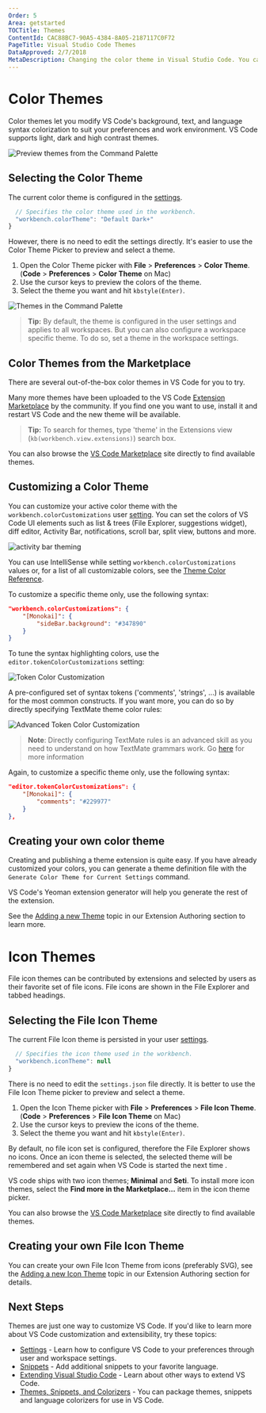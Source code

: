 ```yaml
---
Order: 5
Area: getstarted
TOCTitle: Themes
ContentId: CAC88BC7-90A5-4384-8A05-2187117C0F72
PageTitle: Visual Studio Code Themes
DataApproved: 2/7/2018
MetaDescription: Changing the color theme in Visual Studio Code. You can use color themes provided by VS Code, the community or create your own new themes.  TextMate .tmTheme files are supported.
---
```

# Color Themes

Color themes let you modify VS Code's background, text, and language syntax colorization to suit your preferences and work environment. VS Code supports light, dark and high contrast themes.

![Preview themes from the Command Palette](images/themes/themes_hero.gif)

## Selecting the Color Theme

The current color theme is configured in the [settings](/docs/getstarted/settings.md).

```javascript
  // Specifies the color theme used in the workbench.
  "workbench.colorTheme": "Default Dark+"
}
```

However, there is no need to edit the settings directly. It's easier to use the Color Theme Picker to preview and select a theme.

1. Open the Color Theme picker with **File** > **Preferences** > **Color Theme**. (**Code** > **Preferences** > **Color Theme** on Mac)
2. Use the cursor keys to preview the colors of the theme.
3. Select the theme you want and hit `kbstyle(Enter)`.

![Themes in the Command Palette](images/themes/colorthemes.png)

> **Tip:** By default, the theme is configured in the user settings and applies to all workspaces. But you can also configure a workspace specific theme. To do so, set a theme in the workspace settings.

## Color Themes from the Marketplace

There are several out-of-the-box color themes in VS Code for you to try.

Many more themes have been uploaded to the VS Code [Extension Marketplace](/docs/editor/extension-gallery.md) by the community.  If you find one you want to use, install it and restart VS Code and the new theme will be available.

> **Tip:** To search for themes, type 'theme' in the Extensions view (`kb(workbench.view.extensions)`) search box.

<div class="marketplace-extensions-themes"></div>

You can also browse the [VS Code Marketplace](https://marketplace.visualstudio.com/vscode/Themes) site directly to find available themes.

## Customizing a Color Theme

You can customize your active color theme with the `workbench.colorCustomizations` user [setting](/docs/getstarted/settings.md). You can set the colors of VS Code UI elements such as list & trees (File Explorer, suggestions widget), diff editor, Activity Bar, notifications, scroll bar, split view, buttons and more.

![activity bar theming](images/themes/theme-activitybar.gif)

You can use IntelliSense while setting `workbench.colorCustomizations` values or, for a list of all customizable colors, see the [Theme Color Reference](/docs/getstarted/theme-color-reference.md).

To customize a specific theme only, use the following syntax:
```json
"workbench.colorCustomizations": {
    "[Monokai]": {
        "sideBar.background": "#347890"
    }
}
```

To tune the syntax highlighting colors, use the `editor.tokenColorCustomizations` setting:

![Token Color Customization](images/themes/token_color_customization.png)

A pre-configured set of syntax tokens ('comments', 'strings', ...) is available for the most common constructs. If you want more, you can do so by directly specifying TextMate theme color rules:

![Advanced Token Color Customization](images/themes/token_color_customization_advanced.png)

>**Note**: Directly configuring TextMate rules is an advanced skill as you need to understand on how TextMate grammars work. Go [here](/docs/extensions/themes-snippets-colorizers.md#textmate-theme-rules) for more information

Again, to customize a specific theme only, use the following syntax:
```json
"editor.tokenColorCustomizations": {
    "[Monokai]": {
        "comments": "#229977"
    }
},
```

## Creating your own color theme

Creating and publishing a theme extension is quite easy. If you have already customized your colors, you can generate a theme definition file with the `Generate Color Theme for Current Settings` command.

VS Code's Yeoman extension generator will help you generate the rest of the extension.

See the [Adding a new Theme](/docs/extensions/themes-snippets-colorizers.md#adding-a-new-theme) topic in our Extension Authoring section to learn more.

# Icon Themes

File icon themes can be contributed by extensions and selected by users as their favorite set of file icons. File icons are shown in the File Explorer and tabbed headings.

## Selecting the File Icon Theme

The current File Icon theme is persisted in your user [settings](/docs/getstarted/settings.md).

```javascript
  // Specifies the icon theme used in the workbench.
  "workbench.iconTheme": null
}
```

There is no need to edit the `settings.json` file directly. It is better to use the File Icon Theme picker to preview and select a theme.

1. Open the Icon Theme picker with **File** > **Preferences** > **File Icon Theme**. (**Code** > **Preferences** > **File Icon Theme** on Mac)
2. Use the cursor keys to preview the icons of the theme.
3. Select the theme you want and hit `kbstyle(Enter)`.

By default, no file icon set is configured, therefore the File Explorer shows no icons. Once an icon theme is selected, the selected theme will be remembered and set again when VS Code is started the next time .

VS code ships with two icon themes; **Minimal** and **Seti**. To install more icon themes, select the **Find more in the Marketplace...** item in the icon theme picker.

You can also browse the [VS Code Marketplace](https://marketplace.visualstudio.com/vscode/Themes) site directly to find available themes.

## Creating your own File Icon Theme

You can create your own File Icon Theme from icons (preferably SVG), see the [Adding a new Icon Theme](/docs/extensions/themes-snippets-colorizers.md#adding-a-new-icon-theme) topic in our Extension Authoring section for details.

## Next Steps

Themes are just one way to customize VS Code. If you'd like to learn more about VS Code customization and extensibility, try these topics:

* [Settings](/docs/getstarted/settings) -  Learn how to configure VS Code to your preferences through user and workspace settings.
* [Snippets](/docs/editor/userdefinedsnippets.md) - Add additional snippets to your favorite language.
* [Extending Visual Studio Code](/docs/extensions/overview.md) - Learn about other ways to extend VS Code.
* [Themes, Snippets, and Colorizers](/docs/extensions/themes-snippets-colorizers.md) - You can package themes, snippets and language colorizers for use in VS Code.
